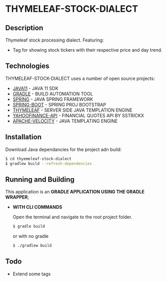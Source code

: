# THYMELEAF-STOCK-DIALECT

## Description

Thymeleaf stock processing dialect. Featuring:
  * Tag for showing stock tickers with their respective price and day trend.

## Technologies

THYMELEAF-STOCK-DIALECT uses a number of open source projects:

  * [JAVA11] - JAVA 11 SDK
  * [GRADLE] - BUILD AUTOMATION TOOL
  * [SPRING] - JAVA SPRING FRAMEWORK
  * [SPRING-BOOT] - SPRING PROJ BOOTSTRAP
  * [THYMELEAF] - SERVER SIDE JAVA TEMPLATION ENGINE
  * [YAHOOFINANCE-API] - FINANCIAL QUOTES API BY SSTRICKX
  * [APACHE-VELOCITY] - JAVA TEMPLATING ENGINE

## Installation

Download Java dependancies for the project adn build:
```sh
$ cd thyemeleaf-stock-dialect
$ gradlew build --refresh-dependencies
```

## Running and Building

This application is an **GRADLE APPLICATION USING THE GRADLE WRAPPER**;

* **WITH CLI COMMANDS**

  Open the terminal and navigate to the root project folder.

  ```sh
  $ gradle build
  ```
  or with no gradle
  ```sh
  $ ./gradlew build
  ```

## Todo

  - Extend some tags

  [JAVA11]: <https://www.oracle.com/java/technologies/javase-jdk11-downloads.html>
  [SPRING]: <https://spring.io>
  [SPRING-BOOT]: <https://spring.io/projects/spring-boot>
  [GRADLE]: <https://gradle.org>
  [THYMELEAF]: <https://www.thymeleaf.org>
  [YAHOOFINANCE-API]: <https://github.com/sstrickx/yahoofinance-api>
  [APACHE-VELOCITY]: <https://velocity.apache.org>
